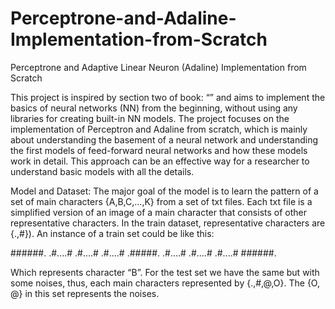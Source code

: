 # Perceptrone-and-Adaline-Implementation-from-Scratch

Perceptrone and Adaptive Linear Neuron (Adaline) Implementation from Scratch

This project is inspired by section two of book: “” and aims to implement the basics of neural networks (NN) from the beginning, without using any libraries for creating built-in NN models. The project focuses on the implementation of Perceptron and Adaline from scratch, which is mainly about understanding the basement of a neural network and understanding the first models of feed-forward neural networks and how these models work in detail. This approach can be an effective way for a researcher to understand basic models with all the details. 

Model and Dataset:
The major goal of the model is to learn the pattern of a set of main characters {A,B,C,…,K} from a set of txt files. Each txt file is a simplified version of an image of a main character that consists of other representative characters. In the train dataset, representative characters are {.,#}). An instance of a train set could be like this:

######.
.#....#
.#....#
.#....#
.#####.
.#....#
.#....#
.#....#
######.

Which represents character “B”. For the test set we have the same but with some noises, thus, each main characters represented by {.,#,@,O}. The {O, @} in this set represents the noises.
